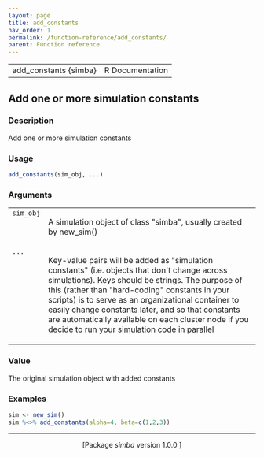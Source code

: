 ```yaml
---
layout: page
title: add_constants 
nav_order: 1 
permalink: /function-reference/add_constants/
parent: Function reference
---
```



<table width="100%" summary="page for add_constants {simba}"><tr><td>add_constants {simba}</td><td style="text-align: right;">R Documentation</td></tr></table>

<h2>Add one or more simulation constants</h2>

<h3>Description</h3>

<p>Add one or more simulation constants
</p>


<h3>Usage</h3>

```R
add_constants(sim_obj, ...)
```


<h3>Arguments</h3>

<table summary="R argblock">
<tr valign="top"><td><span style='font-family:&quot;SFMono-Regular&quot;,Menlo,Consolas,Monospace; font-size:0.85em'>sim_obj</span></td>
<td>
<p>A simulation object of class &quot;simba&quot;, usually created by
new_sim()</p>
</td></tr>
<tr valign="top"><td><span style='font-family:&quot;SFMono-Regular&quot;,Menlo,Consolas,Monospace; font-size:0.85em'>...</span></td>
<td>
<p>Key-value pairs will be added as &quot;simulation constants&quot; (i.e.
objects that don't change across simulations). Keys should be strings.
The purpose of this (rather than &quot;hard-coding&quot; constants in your scripts)
is to serve as an organizational container to easily change constants
later, and so that constants are automatically available on each cluster
node if you decide to run your simulation code in parallel</p>
</td></tr>
</table>


<h3>Value</h3>

<p>The original simulation object with added constants
</p>


<h3>Examples</h3>

```R
sim <- new_sim()
sim %<>% add_constants(alpha=4, beta=c(1,2,3))
```

<hr /><div style="text-align: center;">[Package <em>simba</em> version 1.0.0 ]</div>
